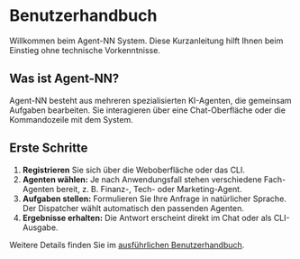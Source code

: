 # Benutzerhandbuch

Willkommen beim Agent-NN System. Diese Kurzanleitung hilft Ihnen beim Einstieg ohne technische Vorkenntnisse.

## Was ist Agent-NN?

Agent-NN besteht aus mehreren spezialisierten KI-Agenten, die gemeinsam Aufgaben bearbeiten. Sie interagieren über eine Chat-Oberfläche oder die Kommandozeile mit dem System.

## Erste Schritte

1. **Registrieren** Sie sich über die Weboberfläche oder das CLI.
2. **Agenten wählen:** Je nach Anwendungsfall stehen verschiedene Fach-Agenten bereit, z. B. Finanz-, Tech- oder Marketing-Agent.
3. **Aufgaben stellen:** Formulieren Sie Ihre Anfrage in natürlicher Sprache. Der Dispatcher wählt automatisch den passenden Agenten.
4. **Ergebnisse erhalten:** Die Antwort erscheint direkt im Chat oder als CLI-Ausgabe.

Weitere Details finden Sie im [ausführlichen Benutzerhandbuch](Benutzerhandbuch.md).
